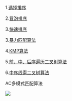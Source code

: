 1.[选择排序](https://github.com/KenmyZhang/InterviewQuestionsAndAnswer/blob/master/questions/%E9%80%89%E6%8B%A9%E6%8E%92%E5%BA%8F.md)

2.[冒泡排序](https://github.com/KenmyZhang/InterviewQuestionsAndAnswer/blob/master/questions/%E5%86%92%E6%B3%A1%E6%8E%92%E5%BA%8F.md)

3.[快速排序](https://github.com/KenmyZhang/InterviewQuestionsAndAnswer/blob/master/questions/%E5%BF%AB%E9%80%9F%E6%8E%92%E5%BA%8F.md)

3.[暴力匹配算法](https://github.com/KenmyZhang/InterviewQuestionsAndAnswer/blob/master/questions/Brute-Force.md)

4.[KMP算法](https://github.com/KenmyZhang/InterviewQuestionsAndAnswer/blob/master/questions/KMP.md)

5.[前、中、后序遍历二叉树算法](https://github.com/KenmyZhang/InterviewQuestionsAndAnswer/blob/master/questions/BTree.md)

6.[中序线索二叉树算法](https://github.com/KenmyZhang/InterviewQuestionsAndAnswer/blob/master/questions/ThreadedBTree.md)


AC多模式匹配算法

![](https://baike.baidu.com/pic/%E9%80%89%E6%8B%A9%E6%8E%92%E5%BA%8F/9762418/0/f6428f8f81e6f19f513d92d5?fr=lemma&ct=single#aid=0&pic=f6428f8f81e6f19f513d92d5)
